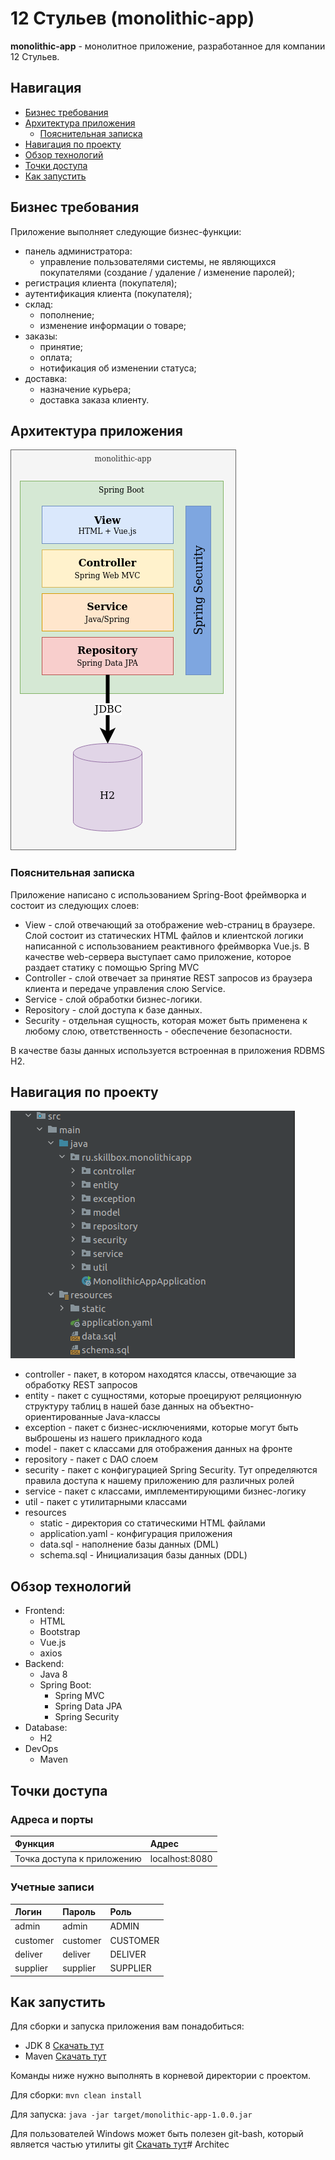 # 12 Стульев (monolithic-app)
__monolithic-app__ - монолитное приложение, разработанное для компании 12 Стульев.

## Навигация

- [Бизнес требования](#Бизнес-требования)
- [Архитектура приложения](#Архитектура-приложения)
    - [Пояснительная записка](#Пояснительная-записка)
- [Навигация по проекту](#Навигация-по-проекту)
- [Обзор технологий](#Обзор-технологий)
- [Точки доступа](#Точки-доступа)
- [Как запустить](#Как-запустить)

## Бизнес требования

Приложение выполняет следующие бизнес-функции:
- панель администратора:
    - управление пользователями системы, не являющихся покупателями (создание / удаление / изменение паролей);
- регистрация клиента (покупателя);
- аутентификация клиента (покупателя);
- склад:
    - пополнение;
    - изменение информации о товаре;
- заказы:
    - принятие;
    - оплата;
    - нотификация об изменении статуса;
- доставка:
    - назначение курьера;
    - доставка заказа клиенту.

## Архитектура приложения
![image](images/Architecture.png)

### Пояснительная записка
Приложение написано с использованием Spring-Boot фреймворка и состоит из следующих слоев:
- View - слой отвечающий за отображение web-страниц в браузере. Слой состоит из статических HTML файлов и клиентской 
логики написанной с использованием реактивного фреймворка Vue.js. В качестве web-сервера выступает само приложение,
которое раздает статику с помощью Spring MVC
- Controller - слой отвечает за принятие REST запросов из браузера клиента и передаче управления слою Service.
- Service - слой обработки бизнес-логики.
- Repository - слой доступа к базе данных.
- Security - отдельная сущность, которая может быть применена к любому слою, ответственность - обеспечение безопасности.

В качестве базы данных используется встроенная в приложения RDBMS H2. 

## Навигация по проекту
![image](images/Project_structure.png)

- controller - пакет, в котором находятся классы, отвечающие за обработку REST запросов
- entity - пакет с сущностями, которые проецируют реляционную структуру таблиц в нашей базе данных на объектно-ориентированные Java-классы
- exception - пакет с бизнес-исключениями, которые могут быть выброшены из нашего прикладного кода
- model - пакет с классами для отображения данных на фронте
- repository - пакет с DAO слоем
- security - пакет с конфигурацией Spring Security. Тут определяются правила доступа к нашему приложению для различных ролей
- service - пакет с классами, имплементирующими бизнес-логику
- util - пакет с утилитарными классами
- resources
    - static - директория со статическими HTML файлами
    - application.yaml - конфигурация приложения
    - data.sql - наполнение базы данных (DML)
    - schema.sql - Инициализация базы данных (DDL)

## Обзор технологий
- Frontend:
    - HTML
    - Bootstrap
    - Vue.js
    - axios
- Backend:
    - Java 8
    - Spring Boot:
        - Spring MVC
        - Spring Data JPA
        - Spring Security
- Database:
    - H2
- DevOps
    - Maven

## Точки доступа

### Адреса и порты
| Функция                        | Адрес          |                  
|:-------------------------------|:---------------|
|   Точка доступа к приложению   | localhost:8080 | 

### Учетные записи
| Логин       | Пароль   | Роль      |                  
|:------------|:---------|:----------|
|  admin      | admin    |  ADMIN    |
|  customer   | customer |  CUSTOMER |
|  deliver    | deliver  |  DELIVER  |    
|  supplier   | supplier |  SUPPLIER |

## Как запустить
Для сборки и запуска приложения вам понадобиться:
- JDK 8 [Скачать тут](https://www.oracle.com/ru/java/technologies/javase/javase-jdk8-downloads.html)
- Maven [Скачать тут](https://maven.apache.org/download.cgi)

Команды ниже нужно выполнять в корневой директории с проектом.

Для сборки:
`mvn clean install`

Для запуска:
`java -jar target/monolithic-app-1.0.0.jar`

Для пользователей Windows может быть полезен git-bash, который является частью утилиты git [Скачать тут](https://git-scm.com/downloads)#   A r c h i t e c 
 
 